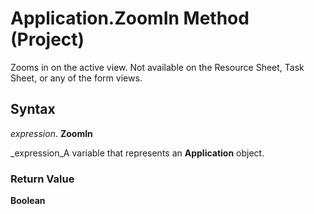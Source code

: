 
# Application.ZoomIn Method (Project)

Zooms in on the active view. Not available on the Resource Sheet, Task Sheet, or any of the form views.


## Syntax

 _expression_. **ZoomIn**

 _expression_A variable that represents an  **Application** object.


### Return Value

 **Boolean**

